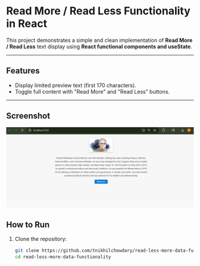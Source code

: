 
# Read More / Read Less Functionality in React

This project demonstrates a simple and clean implementation of **Read More / Read Less** text display using **React functional components and useState**.

---

## Features

- Display limited preview text (first 170 characters).
- Toggle full content with "Read More" and "Read Less" buttons.

---
## Screenshot

![App Screenshot](src/screenshot.png)



## How to Run

1. Clone the repository:

   ```bash
   git clone https://github.com/tnikhilchowdary/read-less-more-data-functionality.git
   cd read-less-more-data-functionality
